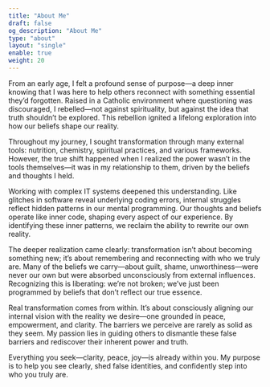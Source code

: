 ```yaml
---
title: "About Me"
draft: false
og_description: "About Me"
type: "about"
layout: "single"
enable: true
weight: 20
---
```

From an early age, I felt a profound sense of purpose—a deep inner knowing that I was here to help others reconnect with something essential they’d forgotten. Raised in a Catholic environment where questioning was discouraged, I rebelled—not against spirituality, but against the idea that truth shouldn’t be explored. This rebellion ignited a lifelong exploration into how our beliefs shape our reality.

Throughout my journey, I sought transformation through many external tools: nutrition, chemistry, spiritual practices, and various frameworks. However, the true shift happened when I realized the power wasn’t in the tools themselves—it was in my relationship to them, driven by the beliefs and thoughts I held.

Working with complex IT systems deepened this understanding. Like glitches in software reveal underlying coding errors, internal struggles reflect hidden patterns in our mental programming. Our thoughts and beliefs operate like inner code, shaping every aspect of our experience. By identifying these inner patterns, we reclaim the ability to rewrite our own reality.

The deeper realization came clearly: transformation isn’t about becoming something new; it’s about remembering and reconnecting with who we truly are. Many of the beliefs we carry—about guilt, shame, unworthiness—were never our own but were absorbed unconsciously from external influences. Recognizing this is liberating: we’re not broken; we’ve just been programmed by beliefs that don’t reflect our true essence.

Real transformation comes from within. It’s about consciously aligning our internal vision with the reality we desire—one grounded in peace, empowerment, and clarity. The barriers we perceive are rarely as solid as they seem. My passion lies in guiding others to dismantle these false barriers and rediscover their inherent power and truth.

Everything you seek—clarity, peace, joy—is already within you. My purpose is to help you see clearly, shed false identities, and confidently step into who you truly are.
